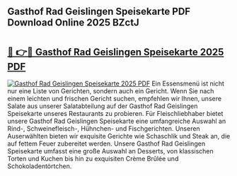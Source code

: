 ## Gasthof Rad Geislingen Speisekarte PDF Download Online 2025 BZctJ

# <h2><a href="http://gca6kjm.nevu.top/?p=Gasthof+Rad+Geislingen+Speisekarte">🔗 👉🔴 Gasthof Rad Geislingen Speisekarte 2025 PDF</a></h2>

[![Gasthof Rad Geislingen Speisekarte 2025 PDF](https://i.imgur.com/dBaPXMq.png)](http://gca6kjm.nevu.top/?p=Gasthof+Rad+Geislingen+Speisekarte)
Ein Essensmenü ist nicht nur eine Liste von Gerichten, sondern auch ein Gericht. Wenn Sie nach einem leichten und frischen Gericht suchen, empfehlen wir Ihnen, unsere Salate aus unserer Salatabteilung auf der Gasthof Rad Geislingen Speisekarte unseres Restaurants zu probieren. Für Fleischliebhaber bietet unsere Gasthof Rad Geislingen Speisekarte eine umfangreiche Auswahl an Rind-, Schweinefleisch-, Hühnchen- und Fischgerichten. Unseren Auserwählten bieten wir exquisite Gerichte wie Schaschlik und Steak an, die auf fettem Feuer zubereitet werden. Unsere Gasthof Rad Geislingen Speisekarte umfasst eine große Auswahl an Desserts, von klassischen Torten und Kuchen bis hin zu exquisiten Crème Brûlée und Schokoladentörtchen.
